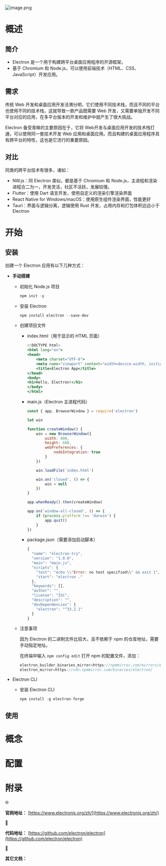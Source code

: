 ![image.png](https://prod-files-secure.s3.us-west-2.amazonaws.com/0536d6a3-c650-4e09-9e75-6d2605917d10/a9b1673e-a0f2-47b5-92e3-5ed578678756/image.png)

# 概述

## 简介

- Electron 是一个用于构建跨平台桌面应用程序的开源框架。
- 基于 Chromium 和 Node.js，可以使用前端技术（HTML、CSS、JavaScript）开发应用。

## 需求

传统 Web 开发和桌面应用开发泾渭分明，它们使用不同技术栈，而且不同的平台也使用不同的技术栈，这就导致一款产品既需要 Web 开发，又需要单独开发不同平台对应的应用，在多平台版本的开发和维护中就产生了很大挑战。

Electron 备受青睐的主要原因在于，它将 Web开发与桌面应用开发的技术栈打通，可以使用同一套技术开发 Web 应用和桌面应用。而且构建的桌面应用程序具有跨平台的特性，这也是它流行的重要原因。

## 对比

同类的跨平台技术有很多，诸如：

- NW.js：同 Electron 类似，都是基于 Chromium 和 Node.js，主进程和渲染进程合二为一，开发灵活，社区不活跃，发展较慢。
- Flutter：使用 Dart 语言开发，使用自定义的渲染引擎渲染界面
- React Native for Windows/macOS：使用原生组件渲染界面，性能更好
- Tauri：界面与逻辑分离，逻辑使用 Rust 开发，占用内存和打包体积远远小于 Electron

# 开始

## 安装

创建一个 Electron 应用有以下几种方式：

- **手动搭建**
    
    - 初始化 Node.js 项目
        
        ```jsx
        npm init -y
        ```
        
    - 安装 Electron
        
        ```jsx
        npm install electron --save-dev
        ```
        
    - 创建项目文件
        
        - index.html（用于显示的 HTML 页面）
            
            ```jsx
            <!DOCTYPE html>
            <html lang="en">
            <head>
                <meta charset="UTF-8">
                <meta name="viewport" content="width=device-width, initial-scale=1.0">
                <title>Electron App</title>
            </head>
            <body>
            <h1>Hello, Electron!</h1>
            </body>
            </html>
            ```
            
        - main.js（Electron 主进程代码）
            
            ```jsx
            const { app, BrowserWindow } = require('electron')
            
            let win
            
            function createWindow() {
                win = new BrowserWindow({
                    width: 800,
                    height: 600,
                    webPreferences: {
                        nodeIntegration: true
                    }
                })
            
                win.loadFile('index.html')
            
                win.on('closed', () => {
                    win = null
                })
            }
            
            app.whenReady().then(createWindow)
            
            app.on('window-all-closed', () => {
                if (process.platform !== 'darwin') {
                    app.quit()
                }
            })
            ```
            
        - package.json（需要添加启动脚本）
            
            ```jsx
            {
              "name": "electron-try",
              "version": "1.0.0",
              "main": "main.js",
              "scripts": {
                "test": "echo \\"Error: no test specified\\" && exit 1",
                "start": "electron ."
              },
              "keywords": [],
              "author": "",
              "license": "ISC",
              "description": "",
              "devDependencies": {
                "electron": "^33.2.1"
              }
            }
            ```
            
    - 注意事项
        
        因为 Electron 的二进制文件比较大，且不依赖于 npm 的仓库地址，需要手动指定地址。
        
        在终端中输入 `npm config edit` 打开 npm 的配置文件，添加：
        
        ```jsx
        electron_builder_binaries_mirror=https://npmmirror.com/mirrors/electron-builder-binaries/
        electron_mirror=https://cdn.npmmirror.com/binaries/electron/
        ```
        
- Electron CLI
    
    - 安装 Electron CLI
        
        ```jsx
        npm install -g electron-forge
        ```
        
    

## 使用

# 概念

# 配置

# 附录

<aside> 🌐

**官网地址：** [https://www.electronjs.org/zh/](https://www.electronjs.org/zh/)

</aside>

<aside> 💾

**代码地址：** [https://github.com/electron/electron](https://github.com/electron/electron)

</aside>

<aside> 📓

**其它文档：**

</aside>